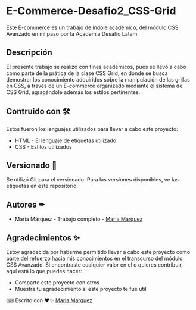 # E-Commerce-Desafio2_CSS-Grid

Este E-commerce es un trabajo de índole académico, del módulo CSS Avanzado en mi paso por la Academia Desafío Latam. 

## Descripción 

El presente trabajo se realizó con fines académicos, pues se llevó a cabo como parte de la prática de la clase CSS Grid, en donde se busca demostrar los conocimiento adquiridos sobre la manipulación de las grillas en CSS, a través de un E-commerce organizado mediante el sistema de CSS Grid, agragándole además los estilos pertinentes.

## Contruido con 🛠
Estos fueron los lenguajes utilizados para llevar a cabo este proyecto: 
+ HTML - El lenguaje de etiquetas utilizado
+ CSS - Estilos utilizados

## Versionado 📌
Se utilizó Git para el versionado. Para las versiones disponibles, ve las etiquetas en este repositorio.

## Autores ✒
+ María Márquez - Trabajo completo - [Maria Márquez](https://github.com/MariFer14)

## Agradecimientos ✨
Estoy agradecida por haberme permitido llevar a cabo este proyecto como parte del refuerzo hacia mis conocimientos en el transcurso del módulo CSS Avanzado. Si encontraste cualquier valor en el o quieres contribuir, aquí está lo que puedes hacer:

+ Comparte este proyecto con otros
+ Muestra tu agradecimiento si este proyecto te fue útil

⌨ Escrito con ❤✨ [Maria Márquez](https://github.com/MariFer14)
